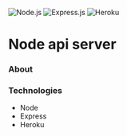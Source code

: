 ![Node.js ](https://github.com/ermondel/wiki/blob/master/files/icons48b/Nodejs48v2.png) ![Express.js](https://github.com/ermondel/wiki/blob/master/files/WebFramework48b.png) ![Heroku](https://github.com/ermondel/wiki/blob/master/files/icons48b/Heroku48b.png)

# Node api server

### About

### Technologies

- Node
- Express
- Heroku
